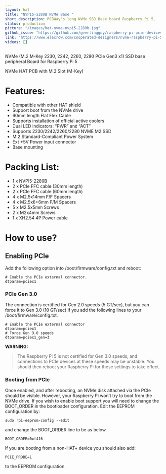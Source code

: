 ```yaml
---
layout: hat
title: "NVPI5-2280B NVMe Base "
short_description: PCBWay's long NVMe SSD Base board Raspberry Pi 5.
status: production
picture: "/images/hat-nvme-nvpi5-2280b.jpg"
github_issue: "https://github.com/geerlingguy/raspberry-pi-pcie-devices/issues/588"
link: "https://www.elecrow.com/cooperated-designers/nvme-raspberry-pi-5-nvpi5-2280b-base-for-raspberry-pi-5-nvme-223.html"
videos: []
---
```

NVMe (M.2 M-Key 2230, 2242, 2260, 2280 PCIe Gen3 x1) SSD base peripheral Board for Raspberry Pi 5

NVMe HAT PCB with M.2 Slot (M-Key)

# Features:

- Compatible with other HAT shield
- Support boot from the NVMe drive
- 60mm length Flat Flex Cable
- Supports installation of official active coolers
- Dual LED Indicators: “PWR” and “ACT”
- Supports 2230/2242/2260/2280 NVME M2 SSD
- M.2 Standard-Compliant Power System
- Ext +5V Power input connector
- Base mounting

# Packing List:
- 1 x NVPI5-2280B
- 2 x PCIe FFC cable (30mm length)
- 2 x PCIe FFC cable (60mm length)
- 4 x M2.5x14mm F/F Spacers
- 4 x M2.5x6+6mm F/M Spacers
- 5 x M2.5x5mm Screws
- 2 x M2x4mm Screws
- 1 x XH2.54 4P Power cable

# How to use?
## Enabling PCIe
Add the following option into /boot/firmware/config.txt and reboot:

```
# Enable the PCIe external connector.
dtparam=pciex1
```
### PCIe Gen 3.0
The connection is certified for Gen 2.0 speeds (5 GT/sec), but you can force it to Gen 3.0 (10 GT/sec) if you add the following lines to your /boot/firmware/config.txt.

```
# Enable the PCIe external connector
dtparam=pciex1
# Force Gen 3.0 speeds
dtparam=pciex1_gen=3
```
**WARNING:**
>  The Raspberry Pi 5 is not certified for Gen 3.0 speeds, and connections to PCIe devices at these speeds may be unstable.
> You should then reboot your Raspberry Pi for these settings to take effect.

### Booting from PCIe
Once enabled, and after rebooting, an NVMe disk attached via the PCIe should be visible. However, your Raspberry Pi won’t try to boot from the NVMe drive. If you wish to enable boot support you will need to change the BOOT_ORDER in the bootloader configuration. Edit the EEPROM configuration by:

`sudo rpi-eeprom-config --edit`

and change the BOOT_ORDER line to be as below.

`BOOT_ORDER=0xf416`

If you are booting from a non-HAT+ device you should also add:

`PCIE_PROBE=1`

to the EEPROM configuration.